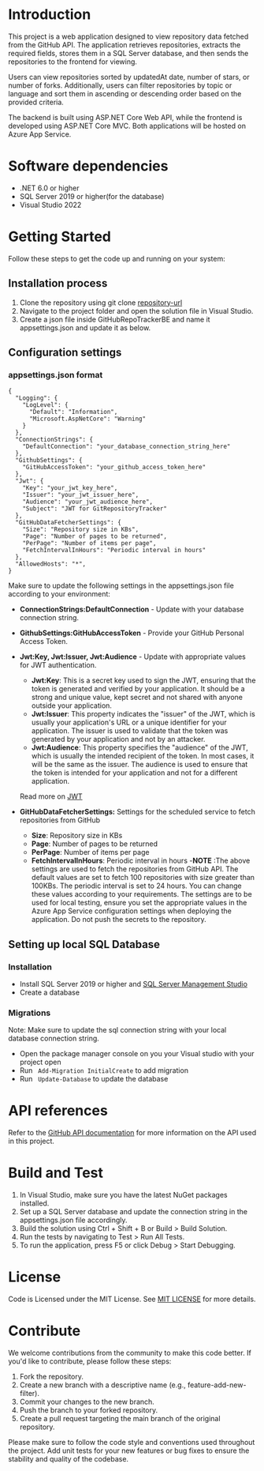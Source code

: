 # Introduction

This project is a web application designed to view repository data fetched from
the GitHub API. The application retrieves repositories, extracts the required
fields, stores them in a SQL Server database, and then sends the repositories to
the frontend for viewing.

Users can view repositories sorted by updatedAt date, number of stars, or number
of forks. Additionally, users can filter repositories by topic or language and
sort them in ascending or descending order based on the provided criteria.

The backend is built using ASP.NET Core Web API, while the frontend is developed
using ASP.NET Core MVC. Both applications will be hosted on Azure App Service.

# Software dependencies

+ .NET 6.0 or higher
+ SQL Server 2019 or higher(for the database)
+ Visual Studio 2022

# Getting Started

Follow these steps to get the code up and running on your system:

## Installation process

1. Clone the repository using git clone [repository-url](https://github.com/FacultyUpskillingOrg/GitHubRepository-Backend.git)
2. Navigate to the project folder and open the solution file in Visual Studio.
3. Create a json file inside GitHubRepoTrackerBE and name it appsettings.json and update it as below.



## Configuration settings

### appsettings.json format

```
{
  "Logging": {
    "LogLevel": {
      "Default": "Information",
      "Microsoft.AspNetCore": "Warning"
    }
  },
  "ConnectionStrings": {
    "DefaultConnection": "your_database_connection_string_here"
  },
  "GithubSettings": {
    "GitHubAccessToken": "your_github_access_token_here"
  },
  "Jwt": {
    "Key": "your_jwt_key_here",
    "Issuer": "your_jwt_issuer_here",
    "Audience": "your_jwt_audience_here",
    "Subject": "JWT for GitRepositoryTracker"
  },
  "GitHubDataFetcherSettings": {
    "Size": "Repository size in KBs",
    "Page": "Number of pages to be returned",
    "PerPage": "Number of items per page",
    "FetchIntervalInHours": "Periodic interval in hours"
  },
  "AllowedHosts": "*",
}
```

Make sure to update the following settings in the appsettings.json file according to your environment:

- **ConnectionStrings:DefaultConnection** - Update with your database connection string.
- **GithubSettings:GitHubAccessToken** - Provide your GitHub Personal Access Token.

- **Jwt:Key, Jwt:Issuer, Jwt:Audience** - Update with appropriate values for JWT authentication.
  - **Jwt:Key**: This is a secret key used to sign the JWT, ensuring that the token is generated and verified by your application. It should be a strong and unique value, kept secret and not shared with anyone outside your application.
  - **Jwt:Issuer**: This property indicates the "issuer" of the JWT, which is usually your application's URL or a unique identifier for your application. The issuer is used to validate that the token was generated by your application and not by an attacker.
  - **Jwt:Audience**: This property specifies the "audience" of the JWT, which is usually the intended recipient of the token. In most cases, it will be the same as the issuer. The audience is used to ensure that the token is intended for your application and not for a different application.
  
  Read more on [JWT](https://jwt.io/)

- **GitHubDataFetcherSettings:** Settings for the scheduled service to fetch repositories from GitHub
  - **Size**: Repository size in KBs
  - **Page**: Number of pages to be returned
  - **PerPage**: Number of items per page
  - **FetchIntervalInHours**: Periodic interval in hours
-**NOTE** :The above settings are used to fetch the repositories from GitHub API. The default values are set to fetch 100 repositories with size greater than 100KBs. The periodic interval is set to 24 hours. You can change these values according to your requirements.
The settings are to be used for local testing, ensure you set the appropriate values in the Azure App Service configuration settings when deploying the application.
Do not push the secrets to the repository.

## Setting up local SQL Database
### Installation
+ Install SQL Server 2019 or higher and [SQL Server Management Studio](https://learn.microsoft.com/en-us/sql/ssms/download-sql-server-management-studio-ssms?view=sql-server-ver16)
+ Create a database 

### Migrations
Note: Make sure to update the sql connection string with your local database connection string.
+ Open the package manager console on you your Visual studio with your project open
+ Run ``` Add-Migration InitialCreate``` to add migration
+ Run ``` Update-Database``` to update the database

# API references

Refer to the [GitHub API documentation](https://docs.github.com/en/rest?apiVersion=2022-11-28) for more information on the API used in this project.

# Build and Test

1. In Visual Studio, make sure you have the latest NuGet packages installed.
2. Set up a SQL Server database and update the connection string in the appsettings.json file accordingly.
3. Build the solution using Ctrl + Shift + B or Build > Build Solution.
4. Run the tests by navigating to Test > Run All Tests.
5. To run the application, press F5 or click Debug > Start Debugging.

# License
 Code is Licensed under the MIT License. See [MIT LICENSE](https://github.com/FacultyUpskillingOrg/GitHubRepository-Backend/blob/main/LICENSE) for more details.

# Contribute

We welcome contributions from the community to make this code better. If you'd like to contribute, please follow these steps:

1. Fork the repository.
2. Create a new branch with a descriptive name (e.g., feature-add-new-filter).
3. Commit your changes to the new branch.
4. Push the branch to your forked repository.
5. Create a pull request targeting the main branch of the original repository.

Please make sure to follow the code style and conventions used throughout the project. Add unit tests for your new features or bug fixes to ensure the stability and quality of the codebase.
